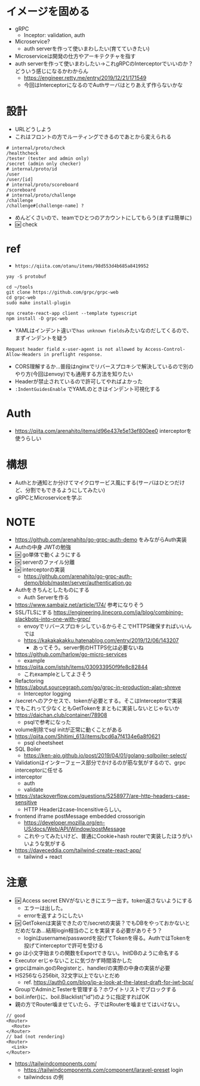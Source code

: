 # イメージを固める
- gRPC
  - Inceptor: validation, auth
- Microservice?
  - auth serverを作って使いまわしたい(育てていきたい)
- Microserviceは開発の仕方やアーキテクチャを指す
- auth serverを作って使いまわしたい→これgRPCのInterceptorでいいのか？どういう感じになるかわからん
  - https://engineer.retty.me/entry/2019/12/21/171549
  - 今回はInterceptorになるのでAuthサーバはとりあえず作らないかな


# 設計
- URLどうしよう
- これはフロントの方でルーティングできるのであとから変えられる
```
# internal/proto/check
/healthcheck
/tester (tester and admin only)
/secret (admin only checker)
# internal/proto/id
/user
/user/[id]
# internal/proto/scoreboard
/scoreboard
# internal/proto/challenge
/challenge
/challenge#[challenge-name] ?
```
- めんどくさいので、teamでひとつのアカウントにしてもらう(まずは簡単に)
- :ok: check


# ref
- `https://qiita.com/otanu/items/98d553d4b685a8419952`

```
yay -S protobuf

cd ~/tools
git clone https://github.com/grpc/grpc-web
cd grpc-web
sudo make install-plugin

npx create-react-app client --template typescript
npm install -D grpc-web
```
- YAMLはインデント違いで`has unknown fields`みたいなのだしてくるので、まずインデントを疑う
```
Request header field x-user-agent is not allowed by Access-Control-Allow-Headers in preflight response.
```
- CORS理解するか...普段はnginxでリバースプロキシで解決しているので別のやり方(今回はenvoy)でも通用する方法を知りたい
- Headerが禁止されているので許可してやればよかった
- `:IndentGuidesEnable` でYAMLのときはインデント可視化する

# Auth
- https://qiita.com/arenahito/items/d96e437e5e13ef800ee0 interceptorを使うらしい

# 構想
- Authとか通知とか分けてマイクロサービス風にする(サーバはひとつだけど、分割でもできるようにしてみたい)
- gRPCとMicroserviceを学ぶ

# NOTE
- https://github.com/arenahito/go-grpc-auth-demo をみながらAuth実装
- Authの中身 JWTの勉強
- :ok: go単体で動くようにする
- :ok: serverのファイル分離
- :ok: interceptorの実装
  - https://github.com/arenahito/go-grpc-auth-demo/blob/master/server/authentication.go
- Authをきちんとしたものにする
  - Auth Serverを作る
- https://www.sambaiz.net/article/174/ 参考になりそう
- SSL/TLSにする https://engineering.linecorp.com/ja/blog/combining-slackbots-into-one-with-grpc/
  - envoyでリバースプロキシしているからそこでHTTPS確保すればいいんでは
  - https://kakakakakku.hatenablog.com/entry/2019/12/06/143207
    - あってそう。server側のHTTPS化は必要ないね
- https://github.com/harlow/go-micro-services
  - example
- https://qiita.com/istsh/items/030933950f9fe8c82844
  - これexampleとしてよさそう
- Refactoring 
- https://about.sourcegraph.com/go/grpc-in-production-alan-shreve
  - Interceptor logging
- /secretへのアクセスで、tokenが必要とする。そこはInterceptorで実装
- でもこれって少なくともGetTokenをまともに実装しないとじゃないか
- https://daichan.club/container/78908
  - psqlで参考になった
- volume削除でsql initが正常に動くことがある
- https://qiita.com/Shitimi_613/items/bcd6a7f4134e6a8f0621
  - psql cheetsheet
- SQL Boiler
  - https://ken-aio.github.io/post/2019/04/01/golang-sqlboiler-select/
- Validationはインターフェース部分でかけるのが筋な気がするので、grpc interceptorに任せる
- interceptor
  - auth
  - validate
- https://stackoverflow.com/questions/5258977/are-http-headers-case-sensitive
  - HTTP Headerはcase-Incensitiveらしい。
- frontend iframe postMessage embedded crossorigin  
  - https://developer.mozilla.org/en-US/docs/Web/API/Window/postMessage
  - これやってみたいけど、普通にCookie+hash routerで実装したほうがいいような気がする
- https://daveceddia.com/tailwind-create-react-app/
  - tailwind + react
# 注意
- :ok: Access secret ENVがないときにエラー出す。token返さないようにする
  - エラーは出した。
  - errorを返すようにしたい
- :ok: GetTokenは実装できたので/secretの実装？でもDBをやっておかないとだめだなあ...結局login相当のことを実装する必要がありそう？
  - loginはusername/passwordを投げてTokenを得る。AuthではTokenを投げてinterceptorで許可を受ける
- go は小文字始まりの関数をExportできない。InitDBのように命名する
- Executor erじゃないことに気づかず時間溶かした
- grpcはmain.goのRegisterと、handler/の実際の中身の実装が必要
- HS256なら256bit, 32文字以上でないとだめ
  - ref. https://auth0.com/blog/jp-a-look-at-the-latest-draft-for-jwt-bcp/
- GroupでAdminとTesterを管理する？ホワイトリストでブロックする
- boil.infer()に、boil.Blacklist("id")のように指定すればOK
- 親の方でRouter噛ませていたら、子ではRouterを噛ませてはいけない。
```
// good
<Router>
  <Route>
</Router>
// bad (not rendering)
<Router>
  <Link>
</Router>
```
- https://tailwindcomponents.com/
  - https://tailwindcomponents.com/component/laravel-preset login
  - tailwindcss の例
